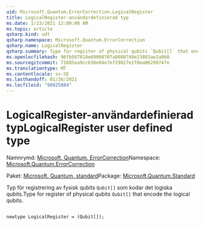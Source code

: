 ```yaml
---
uid: Microsoft.Quantum.ErrorCorrection.LogicalRegister
title: LogicalRegister-användardefinierad typ
ms.date: 1/23/2021 12:00:00 AM
ms.topic: article
qsharp.kind: udt
qsharp.namespace: Microsoft.Quantum.ErrorCorrection
qsharp.name: LogicalRegister
qsharp.summary: Type for register of physical qubits `Qubit[]` that encode the logical qubits.
ms.openlocfilehash: 96fb567814e69060707a8080749e23883ae2a860
ms.sourcegitcommit: 71605ea9cc630e84e7ef29027e1f0ea06299747e
ms.translationtype: MT
ms.contentlocale: sv-SE
ms.lasthandoff: 01/26/2021
ms.locfileid: "98825884"
---
```

# <a name="logicalregister-user-defined-type"></a><span data-ttu-id="c0bbc-102">LogicalRegister-användardefinierad typ</span><span class="sxs-lookup"><span data-stu-id="c0bbc-102">LogicalRegister user defined type</span></span>

<span data-ttu-id="c0bbc-103">Namnrymd: [Microsoft. Quantum. ErrorCorrection](xref:Microsoft.Quantum.ErrorCorrection)</span><span class="sxs-lookup"><span data-stu-id="c0bbc-103">Namespace: [Microsoft.Quantum.ErrorCorrection](xref:Microsoft.Quantum.ErrorCorrection)</span></span>

<span data-ttu-id="c0bbc-104">Paket: [Microsoft. Quantum. standard](https://nuget.org/packages/Microsoft.Quantum.Standard)</span><span class="sxs-lookup"><span data-stu-id="c0bbc-104">Package: [Microsoft.Quantum.Standard](https://nuget.org/packages/Microsoft.Quantum.Standard)</span></span>


<span data-ttu-id="c0bbc-105">Typ för registrering av fysisk qubits `Qubit[]` som kodar det logiska qubits.</span><span class="sxs-lookup"><span data-stu-id="c0bbc-105">Type for register of physical qubits `Qubit[]` that encode the logical qubits.</span></span>

```qsharp

newtype LogicalRegister = (Qubit[]);
```

